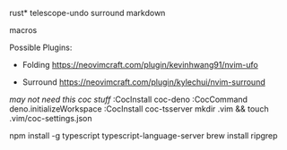 rust*
telescope-undo
surround
markdown

macros

Possible Plugins:

* Folding
https://neovimcraft.com/plugin/kevinhwang91/nvim-ufo

* Surround
https://neovimcraft.com/plugin/kylechui/nvim-surround


_may not need this coc stuff_
:CocInstall coc-deno
:CocCommand deno.initializeWorkspace
:CocInstall coc-tsserver
mkdir .vim && touch .vim/coc-settings.json


npm install -g typescript typescript-language-server
brew install ripgrep

